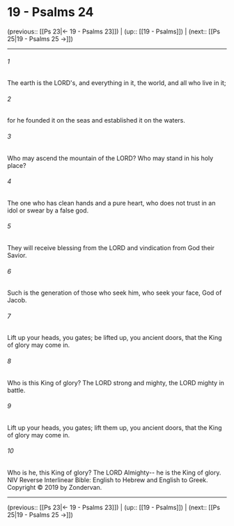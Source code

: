 # 19 - Psalms 24

(previous:: [[Ps 23|← 19 - Psalms 23]]) | (up:: [[19 - Psalms]]) | (next:: [[Ps 25|19 - Psalms 25 →]])

***


###### 1 
The earth is the LORD's, and everything in it, the world, and all who live in it; 

###### 2 
for he founded it on the seas and established it on the waters. 

###### 3 
Who may ascend the mountain of the LORD? Who may stand in his holy place? 

###### 4 
The one who has clean hands and a pure heart, who does not trust in an idol or swear by a false god. 

###### 5 
They will receive blessing from the LORD and vindication from God their Savior. 

###### 6 
Such is the generation of those who seek him, who seek your face, God of Jacob. 

###### 7 
Lift up your heads, you gates; be lifted up, you ancient doors, that the King of glory may come in. 

###### 8 
Who is this King of glory? The LORD strong and mighty, the LORD mighty in battle. 

###### 9 
Lift up your heads, you gates; lift them up, you ancient doors, that the King of glory may come in. 

###### 10 
Who is he, this King of glory? The LORD Almighty-- he is the King of glory. NIV Reverse Interlinear Bible: English to Hebrew and English to Greek. Copyright © 2019 by Zondervan.

***

(previous:: [[Ps 23|← 19 - Psalms 23]]) | (up:: [[19 - Psalms]]) | (next:: [[Ps 25|19 - Psalms 25 →]])
